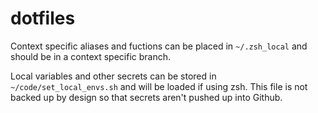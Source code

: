 # dotfiles

Context specific aliases and fuctions can be placed in `~/.zsh_local` and should be in a context specific branch.

Local variables and other secrets can be stored in `~/code/set_local_envs.sh` and will be loaded if using zsh. This file is not backed up by design so that secrets aren't pushed up into Github.
